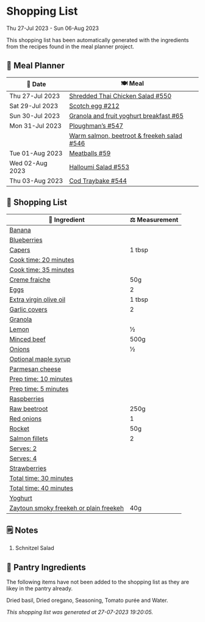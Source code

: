 # Shopping List

Thu 27-Jul 2023 - Sun 06-Aug 2023

This shopping list has been automatically generated with the ingredients from the recipes found in the meal planner project.

## 📅 Meal Planner

|📅 Date| 🍽️ Meal|
|----|----|
|Thu 27-Jul 2023|[Shredded Thai Chicken Salad #550](https://github.com/jcallaghan/The-Cookbook/issues/550)|
|Sat 29-Jul 2023|[Scotch egg #212](https://github.com/jcallaghan/The-Cookbook/issues/212)|
|Sun 30-Jul 2023|[Granola and fruit yoghurt breakfast #65](https://github.com/jcallaghan/The-Cookbook/issues/65)|
|Mon 31-Jul 2023|[Ploughman’s #547](https://github.com/jcallaghan/The-Cookbook/issues/547)|
||[Warm salmon, beetroot & freekeh salad #546](https://github.com/jcallaghan/The-Cookbook/issues/546)|
|Tue 01-Aug 2023|[Meatballs #59](https://github.com/jcallaghan/The-Cookbook/issues/59)|
|Wed 02-Aug 2023|[Halloumi Salad #553](https://github.com/jcallaghan/The-Cookbook/issues/553)|
|Thu 03-Aug 2023|[Cod Traybake #544](https://github.com/jcallaghan/The-Cookbook/issues/544)|

## 🛒 Shopping List

| 🍌 Ingredient| ⚖️ Measurement|
|----------|-----------|
|[Banana](https://www.sainsburys.co.uk/gol-ui/SearchResults/Banana)||
|[Blueberries](https://www.sainsburys.co.uk/gol-ui/SearchResults/Blueberries)||
|[Capers](https://www.sainsburys.co.uk/gol-ui/SearchResults/Capers)|1 tbsp|
|[Cook time: 20 minutes](https://www.sainsburys.co.uk/gol-ui/SearchResults/Cook%20time:%2020%20minutes)||
|[Cook time: 35 minutes](https://www.sainsburys.co.uk/gol-ui/SearchResults/Cook%20time:%2035%20minutes)||
|[Creme fraiche](https://www.sainsburys.co.uk/gol-ui/SearchResults/Creme%20fraiche)|50g|
|[Eggs](https://www.sainsburys.co.uk/gol-ui/SearchResults/Eggs)|2|
|[Extra virgin olive oil](https://www.sainsburys.co.uk/gol-ui/SearchResults/Extra%20virgin%20olive%20oil)|1 tbsp|
|[Garlic covers](https://www.sainsburys.co.uk/gol-ui/SearchResults/Garlic%20covers)|2|
|[Granola](https://www.sainsburys.co.uk/gol-ui/SearchResults/Granola)||
|[Lemon](https://www.sainsburys.co.uk/gol-ui/SearchResults/Lemon)|½|
|[Minced beef](https://www.sainsburys.co.uk/gol-ui/SearchResults/Minced%20beef)|500g|
|[Onions](https://www.sainsburys.co.uk/gol-ui/SearchResults/Onions)|½|
|[Optional maple syrup](https://www.sainsburys.co.uk/gol-ui/SearchResults/Optional%20maple%20syrup)||
|[Parmesan cheese](https://www.sainsburys.co.uk/gol-ui/SearchResults/Parmesan%20cheese)||
|[Prep time: 10 minutes](https://www.sainsburys.co.uk/gol-ui/SearchResults/Prep%20time:%2010%20minutes)||
|[Prep time: 5 minutes](https://www.sainsburys.co.uk/gol-ui/SearchResults/Prep%20time:%205%20minutes)||
|[Raspberries](https://www.sainsburys.co.uk/gol-ui/SearchResults/Raspberries)||
|[Raw beetroot](https://www.sainsburys.co.uk/gol-ui/SearchResults/Raw%20beetroot)|250g|
|[Red onions](https://www.sainsburys.co.uk/gol-ui/SearchResults/Red%20onions)|1|
|[Rocket](https://www.sainsburys.co.uk/gol-ui/SearchResults/Rocket)|50g|
|[Salmon fillets](https://www.sainsburys.co.uk/gol-ui/SearchResults/Salmon%20fillets)|2|
|[Serves: 2](https://www.sainsburys.co.uk/gol-ui/SearchResults/Serves:%202)||
|[Serves: 4](https://www.sainsburys.co.uk/gol-ui/SearchResults/Serves:%204)||
|[Strawberries](https://www.sainsburys.co.uk/gol-ui/SearchResults/Strawberries)||
|[Total time: 30 minutes](https://www.sainsburys.co.uk/gol-ui/SearchResults/Total%20time:%2030%20minutes)||
|[Total time: 40 minutes](https://www.sainsburys.co.uk/gol-ui/SearchResults/Total%20time:%2040%20minutes)||
|[Yoghurt](https://www.sainsburys.co.uk/gol-ui/SearchResults/Yoghurt)||
|[Zaytoun smoky freekeh or plain freekeh](https://www.sainsburys.co.uk/gol-ui/SearchResults/Zaytoun%20smoky%20freekeh%20or%20plain%20freekeh)|40g|

## 🗒️ Notes

1. Schnitzel Salad

## 🏪 Pantry Ingredients

The following items have not been added to the shopping list as they are likey in the pantry already.

Dried basil, Dried oregano, Seasoning, Tomato purée and Water.


_This shopping list was generated at 27-07-2023 19:20:05._
